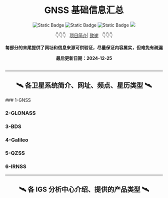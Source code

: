 <div align="center">
<h1>GNSS 基础信息汇总</h1>
</div>

<div align="center">
    <img alt="Static Badge" src="https://img.shields.io/badge/QQ-1482275402-red">
    <img alt="Static Badge" src="https://img.shields.io/badge/%E5%BE%AE%E4%BF%A1-lizhengxiao99-green">
    <img alt="Static Badge" src="https://img.shields.io/badge/Email-dauger%40126.com-brown">
    <a href="https://blog.csdn.net/daoge2666/"><img src="https://img.shields.io/badge/CSDN-论坛-c32136" /></a>
        <p>👇👇👇&nbsp;&nbsp;
        <a href="#Project">项目简介</a>|
        <a href="#Acknowledge">致谢</a>&nbsp;&nbsp;
        👇👇👇</p>
    </div>
<div align="center">
    <p><strong>每部分的末尾提供了网址和信息来源可供验证，尽量保证内容属实，但难免有疏漏</strong></p>
	<strong>最后更新日期：2024-12-25</strong>
</div>

<br/>

---

<div align="center">
    <a name="Project"></a>
	<h2>🛰&nbsp;各卫星系统简介、网址、频点、星历类型&nbsp;🛰</h2>
</div>
### 1-GNSS



### 2-GLONASS



### 3-BDS



### 4-Galileo



### 5-QZSS



### 6-IRNSS



---

<div align="center">
    <a name="Project"></a>
	<h2>🛰&nbsp;各 IGS 分析中心介绍、提供的产品类型&nbsp;🛰</h2>
</div>


















